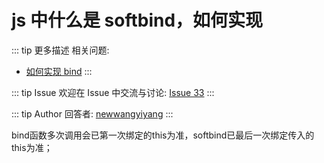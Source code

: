 # js 中什么是 softbind，如何实现

::: tip 更多描述 
 相关问题:

+ [如何实现 bind](https://github.com/shfshanyue/Daily-Question/issues/32) 
::: 

::: tip Issue 
 欢迎在 Issue 中交流与讨论: [Issue 33](https://github.com/shfshanyue/Daily-Question/issues/33) 
:::

::: tip Author 
回答者: [newwangyiyang](https://github.com/newwangyiyang) 
:::

bind函数多次调用会已第一次绑定的this为准，softbind已最后一次绑定传入的this为准；